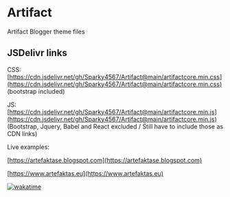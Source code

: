 # Artifact
Artifact Blogger theme files

## JSDelivr links 

CSS: [https://cdn.jsdelivr.net/gh/Sparky4567/Artifact@main/artifactcore.min.css](https://cdn.jsdelivr.net/gh/Sparky4567/Artifact@main/artifactcore.min.css) (bootstrap included)


JS: [https://cdn.jsdelivr.net/gh/Sparky4567/Artifact@main/artifactcore.min.js](https://cdn.jsdelivr.net/gh/Sparky4567/Artifact@main/artifactcore.min.js) (Bootstrap, Jquery, Babel and React excluded / Still have to include those as CDN links)

Live examples: 

[https://artefaktase.blogspot.com](https://artefaktase.blogspot.com)

[https://www.artefaktas.eu](https://www.artefaktas.eu)

[![wakatime](https://wakatime.com/badge/user/1fbc8005-b2d0-4f4f-93e8-f12d7d25d676/project/170bfe96-7b7e-4cf3-8afc-42355bc5264b.svg)](https://wakatime.com/badge/user/1fbc8005-b2d0-4f4f-93e8-f12d7d25d676/project/170bfe96-7b7e-4cf3-8afc-42355bc5264b)
